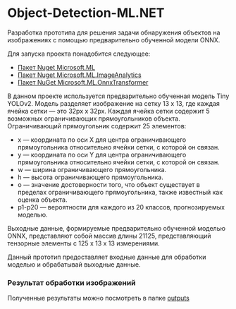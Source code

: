# Object-Detection-ML.NET
Разработка прототипа для решения задачи обнаружения объектов на изображениях с помощью предварительно обученной модели ONNX.

Для запуска проекта понадобится следующее:
* [Пакет Nuget Microsoft.ML](https://www.nuget.org/packages/Microsoft.ML/)
* [Пакет Nuget Microsoft.ML.ImageAnalytics](https://www.nuget.org/packages/Microsoft.ML.ImageAnalytics/)
* [Пакет NuGet Microsoft.ML.OnnxTransformer](https://www.nuget.org/packages/Microsoft.ML.OnnxTransformer/)

В данном проекте используется предварительно обученная модель Tiny YOLOv2. Модель разделяет изображение на сетку 13 x 13, где каждая ячейка сетки — это 32px x 32px. Каждая ячейка сетки содержит 5 возможных ограничивающих прямоугольников объекта. Ограничивающий прямоугольник содержит 25 элементов:
* x — координата по оси X для центра ограничивающего прямоугольника относительно ячейки сетки, с которой он связан.
* y — координата по оси Y для центра ограничивающего прямоугольника относительно ячейки сетки, с которой он связан.
* w — ширина ограничивающего прямоугольника.
* h — высота ограничивающего прямоугольника.
* o — значение достоверности того, что объект существует в пределах ограничивающего прямоугольника, также известный как оценка объекта.
* p1-p20 — вероятности для каждого из 20 классов, прогнозируемых моделью.

Выходные данные, формируемые предварительно обученной моделью ONNX, представляют собой массив длины 21125, представляющий тензорные элементы с 125 x 13 x 13 измерениями.

Данный прототип предоставляет входные данные для обработки моделью и обрабатывай выходные данные.

### Результат обработки изображений
Полученные результаты можно посмотреть в папке [outputs](https://github.com/SpaciSoxrani/UDV-Summer-School-2021/tree/add-object-detection/tasks/Smirnova_Anastasiya_Object_Detection_ML.NET/ObjectDetection/assets/images/output)
